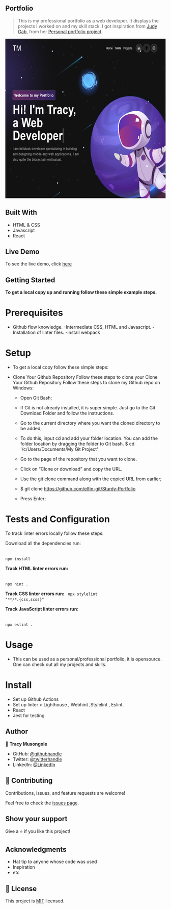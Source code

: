 ## Portfolio

> This is my professional portfolio as a web developer. It displays the projects I worked on and my skill stack. I got inspiration from [Judy Gab](https://github.com/judygab), from her [Personal portfolio project](https://github.com/judygab/web-dev-projects/tree/main/personal-portfolio). 


<img src="./src/img/portfolioUI.png" width="700" height="500">


## Built With

- HTML & CSS
- Javascript
- React

## Live Demo 

To see the live demo, click [here](https://tracy-musongole.netlify.app/)

## Getting Started

**To get a local copy up and running follow these simple example steps.**

# Prerequisites

- Github flow knowledge. -Intermediate CSS, HTML and Javascript. -Installation of linter files. -install webpack

# Setup 
- To get a local copy follow these simple steps:

- Clone Your Github Repository Follow these steps to clone your Clone Your Github Repository Follow these steps to clone my Github repo on Windows:

   - Open Git Bash;

   - If Git is not already installed, it is super simple. Just go to the Git Download Folder and follow the instructions.

   - Go to the current directory where you want the cloned directory to be added;

   - To do this, input cd and add your folder location. You can add the folder location by dragging the folder to Git bash.
    $ cd '/c/Users/Documents/My Git Project'

    - Go to the page of the repository that you want to clone.

    - Click on “Clone or download” and copy the URL.

    - Use the git clone command along with the copied URL from earlier;

    - $ git clone https://github.com/elfin-git/Sturdy-Portfolio

   - Press Enter;

# Tests and Configuration

To track linter errors locally follow these steps:

Download all the dependencies run:

<code>
npm install
</code>

**Track HTML linter errors run:**

<code>
npx hint .
</code>

**Track CSS linter errors run:**
<code>
npx stylelint "**/*.{css,scss}"
</code>

**Track JavaScript linter errors run:**

<code>
npx eslint .
</code>

# Usage
- This can be used as a personal/professional portfolio, it is opensource. One can check out all my projects and skills.

# Install
- Set up Github Actions
- Set up linter > Lighthouse , Webhint ,Stylelint , Eslint.
- React
- Jest for  testing

## Author

👤 **Tracy Musongole**

- GitHub: [@githubhandle](https://github.com/elfin-git)
- Twitter: [@twitterhandle](https://twitter.com/tracy_muso)
- LinkedIn: [@LinkedIn](https://linkedin.com/in/tracy-muso/)


## 🤝 Contributing
Contributions, issues, and feature requests are welcome!


Feel free to check the [issues page](https://github.com/elfin-git/Sturdy-Portfolio/issues).

## Show your support

Give a ⭐️ if you like this project!

## Acknowledgments

- Hat tip to anyone whose code was used
- Inspiration
- etc

## 📝 License

This project is [MIT](https://github.com/elfin-git/Sturdy-Portfolio/blob/dev/LICENSE) licensed.
